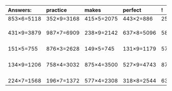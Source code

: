 | Answers: | practice | makes | perfect | ! |
| :--- | :--- | :--- | :--- | :--- |
| 853×6=5118 | 352×9=3168 | 415×5=2075 | 443×2=886 | 254×9=2286 | 
|   |   |   |   |   | 
|   |   |   |   |   | 
|   |   |   |   |   | 
| 431×9=3879 | 987×7=6909 | 238×9=2142 | 637×8=5096 | 581×3=1743 | 
|   |   |   |   |   | 
|   |   |   |   |   | 
|   |   |   |   |   | 
|   |   |   |   |   | 
| 151×5=755 | 876×3=2628 | 149×5=745 | 131×9=1179 | 578×8=4624 | 
|   |   |   |   |   | 
|   |   |   |   |   | 
|   |   |   |   |   | 
|   |   |   |   |   | 
| 134×9=1206 | 758×4=3032 | 875×4=3500 | 527×9=4743 | 879×7=6153 | 
|   |   |   |   |   | 
|   |   |   |   |   | 
|   |   |   |   |   | 
|   |   |   |   |   | 
| 224×7=1568 | 196×7=1372 | 577×4=2308 | 318×8=2544 | 637×3=1911 | 
